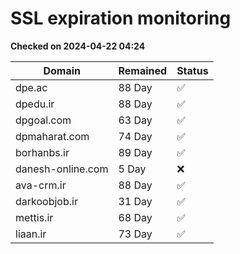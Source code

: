 # SSL expiration monitoring

**Checked on 2024-04-22 04:24**

| Domain | Remained | Status       |
|--------|----------|--------------|
| dpe.ac     | 88 Day   | ✅ |
| dpedu.ir     | 88 Day   | ✅ |
| dpgoal.com     | 63 Day   | ✅ |
| dpmaharat.com     | 74 Day   | ✅ |
| borhanbs.ir     | 89 Day   | ✅ |
| danesh-online.com     | 5 Day   | ❌ |
| ava-crm.ir     | 88 Day   | ✅ |
| darkoobjob.ir     | 31 Day   | ✅ |
| mettis.ir     | 68 Day   | ✅ |
| liaan.ir     | 73 Day   | ✅ |
